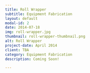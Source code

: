```yaml
---
title: Roll Wrapper
subtitle: Equipment Fabrication
layout: default
modal-id: 2
date: 2014-07-18
img: roll-wrapper.jpg
thumbnail: roll-wrapper-thumbnail.png
alt: Roll Wrapper
project-date: April 2014
client: TBA
category: Equipment Fabrication
description: Coming Soon!

---
```

